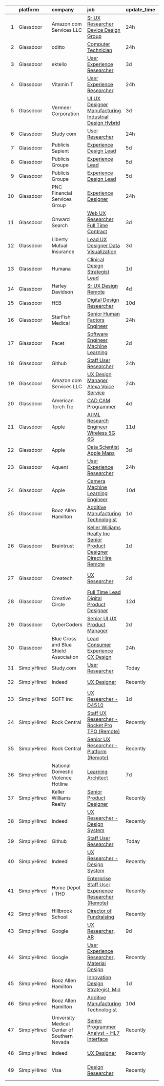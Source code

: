 

|    | platform    | company                                      | job                                                                                                                                                                                                                                                                                                                                                                                                                                                                                                                                                                                                                                                                                                                                                                                                                                                                                                                                                                                                                                                                                                                                                                                                                                                                                                                                                                                                                                                                                                                                                     | update_time   | location                  |
|---:|:------------|:---------------------------------------------|:--------------------------------------------------------------------------------------------------------------------------------------------------------------------------------------------------------------------------------------------------------------------------------------------------------------------------------------------------------------------------------------------------------------------------------------------------------------------------------------------------------------------------------------------------------------------------------------------------------------------------------------------------------------------------------------------------------------------------------------------------------------------------------------------------------------------------------------------------------------------------------------------------------------------------------------------------------------------------------------------------------------------------------------------------------------------------------------------------------------------------------------------------------------------------------------------------------------------------------------------------------------------------------------------------------------------------------------------------------------------------------------------------------------------------------------------------------------------------------------------------------------------------------------------------------|:--------------|:--------------------------|
|  1 | Glassdoor   | Amazon com Services LLC                      | [Sr  UX Researcher  Device Design Group](https://www.glassdoor.com/partner/jobListing.htm?pos=123&ao=1136043&s=58&guid=000001817598038a82d4a3329539a04d&src=GD_JOB_AD&t=SR&vt=w&cs=1_c68e0e1c&cb=1655535305988&jobListingId=1007946585297&jrtk=3-0-1g5qpg0u6pknb801-1g5qpg0upr1e7800-a0286e7c526fbc10-)                                                                                                                                                                                                                                                                                                                                                                                                                                                                                                                                                                                                                                                                                                                                                                                                                                                                                                                                                                                                                                                                                                                                                                                                                                                 | 24h           | San Francisco, CA         |
|  2 | Glassdoor   | oditto                                       | [Computer Technician](https://www.glassdoor.com/partner/jobListing.htm?pos=106&ao=1110586&s=58&guid=000001817598038a82d4a3329539a04d&src=GD_JOB_AD&t=SR&vt=w&ea=1&cs=1_9d0bf7ec&cb=1655535305985&jobListingId=1007947523770&cpc=6193B0C32834B022&jrtk=3-0-1g5qpg0u6pknb801-1g5qpg0upr1e7800-eea9e156cdcbcca5--6NYlbfkN0ATuzukLZvOA7Cxi5gGVTPK8s05ijijAIGQnHXs5Od0X1KBO5MWm9DwsonXxDxQKWAGFWQJKWQFqKBCC6v0_tirCsiPo0Mn9w_BYWSE7d-PAfzbRD2cH2TKRkRErYwBWtFttYAfiF-Xo8JVbU8loc82IOvPWRk5iaiWbpjqAVo8i7hxwB32VnyPzMOEc4ccjDoDhjnZiC7apvqxil-vB_A5leLnhXStZw9GoYzT4giTmosaazjEFPWgMDbXdJbveY3yviGRwxWlzbjBgLEqjejac3_5aJVAIPhf_IylbNjNMsOCuxmolPfqm3Gts3L-o2WB9sYQClQR51FN0YDG0NWsFl_nBANkqjKJ7B1mDW6XO7r3s1xmP5MiZXc7RBf3IQBW9XyfgVI42fVQ0Y0sUUsI3-Xn5MdmpCQKqgygIYpYvLzNy9Lq1qozoG7lv7bUv9pktrfCp4Cz73x8iO7wm7iI1LIpDXW_92MAKOnmLJAj9IHRRla67u_gsbAvSAiYexQ%3D)                                                                                                                                                                                                                                                                                                                                                                                                                                                                                                                                                                                                                                                                                            | 24h           | Palm Beach, FL            |
|  3 | Glassdoor   | ektello                                      | [User Experience Researcher](https://www.glassdoor.com/partner/jobListing.htm?pos=105&ao=1110586&s=58&guid=000001817598038a82d4a3329539a04d&src=GD_JOB_AD&t=SR&vt=w&ea=1&cs=1_0352c587&cb=1655535305985&jobListingId=1007939618815&cpc=FDA93C03AE7AED37&jrtk=3-0-1g5qpg0u6pknb801-1g5qpg0upr1e7800-915ffd92501460ca--6NYlbfkN0CLjQmfy67UqlWxJvyH5uxFrQGBFL1cdeZdgq-fUlKTljvii19VO40o9hODfeR06z4R3gKYeA12dSiTX4yFC_llT-SHO-vTVqwBvTr0TUeQ7sqQLmharss2OEzlzSIVsfsJmAiheDQVb3SGwk3mUzb-JDtsyTgnc840NTm9Xfdo-DwM4oPtxPVfXtd_PHWKQmfE9bGN6VlXwd2zT-7tCVbZY6cJfRsGU2xXamHsZUlP64V8dc-FnJh9lwPiRW48qthq5SFMoafvpnVFPhfSMbuTH0PiZFlYaUfseM_zVQcdSB2rUYzD7nuIT7aXKsl-VytQfZrKY1hx-gALMOqWbai9liLkA0uaFT9KQ2tT-iDfo9AHPIsasj3h3TISBWvVE0qoPkYzsbCnf4yfZcNRYB-99mduKWWd-vnYMDA7LpyeGve4hyGofA80dIGTn8p-YfUF8blxawuwXxfgezV0wANu0UM-1-a26qbpoIZqCRN9L6VJk84jLfbdfztUqBmhHYVbkynbPCMMYsaO9ezGGRAF)                                                                                                                                                                                                                                                                                                                                                                                                                                                                                                                                                                                                                                                                   | 3d            | Washington, DC            |
|  4 | Glassdoor   | Vitamin T                                    | [User Experience Researcher](https://www.glassdoor.com/partner/jobListing.htm?pos=115&ao=1110586&s=58&guid=000001817598038a82d4a3329539a04d&src=GD_JOB_AD&t=SR&vt=w&cs=1_a1e06ed3&cb=1655535305987&jobListingId=1007947510415&cpc=A65DF3A704A48F9B&jrtk=3-0-1g5qpg0u6pknb801-1g5qpg0upr1e7800-8ffb010d9d7ec4b0--6NYlbfkN0DMrcEu7yrtATojKJA7cEzGQ3FdRGWLh0CZQInL4ECGI6k5tN82kdM0OKoro5eXmjok1pY9WiCtPF0dukI9Fmem5Cq8y8v3Sld1jHAuQrnJsSg_8y4heX17j9R_wXSf16JunJqD7QV3ZczRzo7izK4pN-WqcA9hzaZ1XSgu-eucJtB4nont2a8TxAfaslA5xmuQ5L2yDdNEt0g2FHhLUK7WHL4cxAV5JrOIyXLV9R2fBQQBL50MIuUjSBUK5Tn_0XT-yj8bHWSIRuUMHYh7UwnR4FVMABzuAlSBmnYDIghG2knslg01fFANVBSPAaJTNBBb5kjtq90IiVhimaawss2AtG-tjYo5-NOnHT1X7_nGZPaM4hFq3yOA0gyNIau8Hf5zUnXIMrsm-RPJJbnjl6GWFPGycbGnHMOsVH47Ff2YxMcWis_TOXgTJ_N5gc4y2LCygODLpbfWXo-WW9IT6qBIDPF4KeetbfQ%3D)                                                                                                                                                                                                                                                                                                                                                                                                                                                                                                                                                                                                                                                                                                                          | 24h           | Remote                    |
|  5 | Glassdoor   | Vermeer Corporation                          | [UI UX Designer   Manufacturing   Industrial Design   Hybrid](https://www.glassdoor.com/partner/jobListing.htm?pos=102&ao=1110586&s=58&guid=000001817598038a82d4a3329539a04d&src=GD_JOB_AD&t=SR&vt=w&ea=1&cs=1_35f716e4&cb=1655535305985&jobListingId=1007939572469&cpc=26E5119B97C685F1&jrtk=3-0-1g5qpg0u6pknb801-1g5qpg0upr1e7800-5814b1387374f9ff--6NYlbfkN0AQhm7jCNPWkAtdbrHYinuEF-a0ad_XwdBYqI5V9T1t0eKmjEvq3vv5sOGzcJNLHLvIjBhYqmqlClFR6e98mvR4lkpUc3f2JXGugAMhnxLn-m9ANesKFbG4fAHzH33GX4vDGc_zmHO1yvG1hduN-bPLqT7qrNTUkiEl4C7Evff0_3N74_eX90ADEyK0E18Btu9bsrIACDOysTiVw_lUIY4fwyLes4mL3UTVZYI9RNCzjQsVtCvnamNzplhhZHfXCn3NQfw6Xqw_75chkroJ8_VQORTWXC3l5bAIvsIhz1WKrrZuvHH1WZZx3F7a06RQcbK_QWaG47kqB3BWcBC-KEKYJf9YxMaZIETo-cEoHFGekObQ-IkRWTPoUnmJ0rKAfdjazFdyY_vCnt78aEBxpX_0dgLF--4EEnyWuurvrUbb5NevfgZ97miftmq4eOz6f4wTI_q5fL9VbVYYQbsA3S7PwxUd3vb1lD9wYmcZIvdRyO2kX6jrOFROBfFQgb-brST6WjYvE15NobYOeHICRDOFOVOFVtna8C_beit5xDrIvlnK4B_3_I0U)                                                                                                                                                                                                                                                                                                                                                                                                                                                                                                                                                                                                  | 3d            | Pella, IA                 |
|  6 | Glassdoor   | Study com                                    | [User Researcher](https://www.glassdoor.com/partner/jobListing.htm?pos=127&ao=1136043&s=58&guid=000001817598038a82d4a3329539a04d&src=GD_JOB_AD&t=SR&vt=w&ea=1&cs=1_d226dc88&cb=1655535305989&jobListingId=1007948105624&jrtk=3-0-1g5qpg0u6pknb801-1g5qpg0upr1e7800-f1ed0be03fa6b50e-)                                                                                                                                                                                                                                                                                                                                                                                                                                                                                                                                                                                                                                                                                                                                                                                                                                                                                                                                                                                                                                                                                                                                                                                                                                                                   | 24h           | Mountain View, CA         |
|  7 | Glassdoor   | Publicis Sapient                             | [Experience Design Lead](https://www.glassdoor.com/partner/jobListing.htm?pos=122&ao=1136043&s=58&guid=000001817598038a82d4a3329539a04d&src=GD_JOB_AD&t=SR&vt=w&cs=1_5688e76b&cb=1655535305988&jobListingId=1007934931638&jrtk=3-0-1g5qpg0u6pknb801-1g5qpg0upr1e7800-77a468ae4d75ef22-)                                                                                                                                                                                                                                                                                                                                                                                                                                                                                                                                                                                                                                                                                                                                                                                                                                                                                                                                                                                                                                                                                                                                                                                                                                                                 | 5d            | Arlington, VA             |
|  8 | Glassdoor   | Publicis Groupe                              | [Experience Lead](https://www.glassdoor.com/partner/jobListing.htm?pos=109&ao=1110586&s=58&guid=000001817598038a82d4a3329539a04d&src=GD_JOB_AD&t=SR&vt=w&cs=1_cba6ff23&cb=1655535305986&jobListingId=1007934425692&cpc=BAEB662971763A76&jrtk=3-0-1g5qpg0u6pknb801-1g5qpg0upr1e7800-f5dc3bcded123848--6NYlbfkN0D_XFSRfOpY7hhzl86VUrgfgdzYRVdqdkK81Ka1OFk9uvbkATakQEdFwrYHTgh9OVwBtHYeST2bQFu0yQT2U8RGBy76RmMUcIQQHmU8Hrvcs_dGIYJuhlYb0rSkXmR0qVs21wgdBwTkQlUFD9lKJFQKhrRlxF-6_xQnPANRoc4fcAu1KV9YoD-B9gJyOxg82bQ0iSfPeT46eykh9zfLEDLk0PYf62tn7JEYMYYUipy34TfABaOFHW9Oa7Tc81gEFgRD3Af17lyMqoF47LzWSZvaiweNS1QjQsLOZ19FYyuYNP4vjlfqtVKOXJo-oT7u2oyo5PXPHEQTKidWCmJ1sjpkdD1BesaacU8GUOIYbYjwIfpadKiJllkvJlakjC4qajidvfS9dyL45cEamV1tPrDyLL2F-_zErrT-oQreGd6tMzxaKGA1mHg9kISI6oc73f_IijVyUTYut7TM_Z_6g0wINnepYOEYs7OoSWoNcMys-AL9WpVAJlyiycFF6XC1noSwxwIEV123apQ-3XfkMssaY-sJpOESq6Cxo0x0UmxafRxFwuDvKr2Y52rXOYylNN7F__y1RUrYZQ%3D%3D)                                                                                                                                                                                                                                                                                                                                                                                                                                                                                                                                                                                                                       | 5d            | Chicago, IL               |
|  9 | Glassdoor   | Publicis Groupe                              | [Experience Design Lead](https://www.glassdoor.com/partner/jobListing.htm?pos=104&ao=1110586&s=58&guid=000001817598038a82d4a3329539a04d&src=GD_JOB_AD&t=SR&vt=w&cs=1_4495d757&cb=1655535305984&jobListingId=1007934425691&cpc=26740BCDE5E48596&jrtk=3-0-1g5qpg0u6pknb801-1g5qpg0upr1e7800-382615c1289c0ca0--6NYlbfkN0D_XFSRfOpY7hhzl86VUrgfgdzYRVdqdkK81Ka1OFk9uvbkATakQEdFwrYHTgh9OVwBtHYeST2bQAkasn9xaf1w8KSFezw_4TerrmgxmnbLkkAax3jNFfEFppmRysJvJ9SdePXjCVycuVDBhETutpIXJK0z_W9iPAjAO1yxB_TIOxaaJF9styGib-OjSO4dwP2M_m6nWIw6Tq32WCn6aCQmT1gKh59DZr3HO8ogwLzg4I4JFdXRPCANda4ePjqYL70H-qOBX8exxqQgpW4cjNe1OfKKQNibMjRJRJl-EOBZn5kkhtF_FmfV6jgATT_zgfaBb0J9pb02IJsJpgdZbBLo3mLD_zcfiBNsLOXRMckNpxZlMlnnydk7x18bbJ-rWPQ1uz_JtKjNJpP8ud8-X6icTzmknb2a7i1POYPxL3UGDe4kebtCl-wVK0mxGZHcG8JGfnNgizRH3OUfL5CQsewImO5kXCn-pRpTQZ0HtTazsMMHgzfgqW04Hqzkh5h7Brp09-9thJ1F-Oz7LwmP3yUMq1DIT6I78ebothcobVe-_C-jnzo-iki71sjxprNw3ekRrxluFBdCrw%3D%3D)                                                                                                                                                                                                                                                                                                                                                                                                                                                                                                                                                                                                                | 5d            | Arlington, VA             |
| 10 | Glassdoor   | PNC Financial Services Group                 | [Experience Designer](https://www.glassdoor.com/partner/jobListing.htm?pos=110&ao=1110586&s=58&guid=000001817598038a82d4a3329539a04d&src=GD_JOB_AD&t=SR&vt=w&cs=1_44ed3385&cb=1655535305987&jobListingId=1007947110095&cpc=9DC6E4D8324653EE&jrtk=3-0-1g5qpg0u6pknb801-1g5qpg0upr1e7800-ec193e0784c58fa5--6NYlbfkN0AMofH_6zXbiqn6xehDj89HQNfpf30LHk40Y3Yl5cZTpm-EXukPQNetNbgZyPcaSjneih3SmqObhC5ZgWGnC6DWk-K69YCffRJ95B5GMu7JHOyXu_ZiV1dHgxMFgpCRv90kDq8mGjk0VkcrJRpgmaOFK3pfiZYAzYRkc6PwNwNpJJ0j3Alnj8pI78Y_MCwJ1AL8ZYbRCHSK2HLwll7zcwqqxrfsm6FIYkX5btTmI60IEEoBOoETvGSa7Q_VjMdFvfGvGc64yJEIqBfRAMqZNObpxPCKyny6EWCg7tUwVGDlCO_KjaBx11HvBx5X6oV9HCevxMehl9qy4ErcCAzZE9JiV3NVfK1IJISGUaw7V7-WZ_XBg4bC2rlhBb5oiSwit6m8Bp3sdcGQRnIntwvLIY_jNIgbbYGGalcKo3_UaxUhFQ6nvgM1NzVGVvl-zsBNDJtNXVa6yk8oYLwKMqYLvBAmOyVOvMFAP6QBveBK3v3JeTDnzl1bq88gEnLwl24_9JMtcHuGU4n4opmyWreK0Hqz84nnFmMEFBfNku5jkOFjXUNGcOBNQKuX69C4kloeU-yySmrS_Hcb-jKYSM1dQnSR07qVlGa0pq2OHolZF-lI--vaDWkAYGWc_vU6nsK8zLQ7LYV1Jg0w46EFWaHu8I7sBfyk10XnH3ATK0TN_rt3vI0gybEeC25QCiIE1VV_EqKlJNpW3fjP-syqd2sXrO_k8Fx6mybD0kLpheYBt4rUbShXs2Z6aMV6HoJgFoNQdJJffuN6afrqQeF1g9OOnNW9XXREAdtFAUivXVaTxfTvmN6ZkhXRkdIc4uD0SE5Rki7WKEPewG0MD5E5_00vlFK9qq1vVSKhYoow8ROdqj8lXbvAYJJJqw2XSyfVwaFweq5lmaBZ30gfaarlxPn5hdsqY55mfEbw78u1bYyRGaGAwBKowEbmQgsDiDM-3_o4YlvDpMp0Hxd_ZBaQYa4d0m2pGbFpobzCDjmFLF2r-7D4qCljISTjZVPLd38JFrPBo13SVzJbjI4OAzAioBqiIy_zA97jF9fZt8KKUw-AGP6SfiItRSh0SRn98Mt4N-P4JBpRPgA-xaRcLlpR3D_sNUWmAvZSBKR8jwlBCRRL-3Uk5CWh8owdBk78HxqLPA7OSoP_52oDXiyZs3x50Mq_fT0gSO6_ZpgBPv4%3D) | 24h           | Pittsburgh, PA            |
| 11 | Glassdoor   | Onward Search                                | [Web UX Researcher  Full Time  Contract ](https://www.glassdoor.com/partner/jobListing.htm?pos=108&ao=1110586&s=58&guid=000001817598038a82d4a3329539a04d&src=GD_JOB_AD&t=SR&vt=w&ea=1&cs=1_b1fbca01&cb=1655535305986&jobListingId=1007940042341&cpc=E1C07D31E98CBB16&jrtk=3-0-1g5qpg0u6pknb801-1g5qpg0upr1e7800-46016db12243d46a--6NYlbfkN0B7YoEZZ2QAGDyEGGmBPAUWSHc1Mt3sMCn9FehKcWA3w5p4dGJxWifpoAJCu3xk6ZgFcu1Y78FIqaHRt7FDVxH3WFkTkNU2CHTbEJVvKkUjdH_POdGqZPfd7kmiIA19hWFAaDwGrftpgjsko9N2c80-xeeLIuXlN7Qu0eUq9uvVxIaFFl7P2-bVYKKVt063wmMNze2fH-oF80nfjAjWYiqTXWV1ts50qMDW4Em8YIXC_ux69InCeJu4P1hZrQ55I4WVdguzPBsw2qAzchFIbBjUvcb3IFUgpC7NKlfppbQoJa_8mDz72e0hK3BnFg4bzlVkTxt5pRXcgUSuIqnYNpL8RwG49jPqMRPXIMWHw7FJISNNuBsUiq-7tKmju2dXoBFn-SIXWvEH3kNU_S5eJnCFy1cNJ-pf35woqdn_MnNqrXk7GkM61J6RyBGdXixV8jFhT8CcfgAqQzOO5Jh-_u7Lszjjz5ZQjLND9rKtI2s4KzY-vh0oVt-22VnrqSc5L2zxt9ipdjzzKYMQ2ym4UzBxUqi0o2m2a7TvwQGLS1T2briuJQOq4epgLde5NPz-JNG8Qxfd5VsV5keP_tsa_e0fzG-xSWHkbHa63w6MfoWeWitPqXAU7PgLvxDIluntjlbVambWthKB7JSCYGzoVNXREHr16xo-E6UyBCYVdUBHbConT060bUQCnB87x3iS99p-FEqFYAxbMkTmPiPbUulhsDsqEQxjRSTuSukpdCKMKOWPxICuyT3X4NBg4ieyHHd4IyGkvnNL7PbtnVqrg6V7UwNOgnHhkhYbj4s9YVd9UhnMl9Q6YuLxYVu-hh9gaxDnAv_5a-ZqQ34o4FxJ7GbABMTkO1BfVX2Yqrx_iVCbfdyUxd2jlGKa2JMN9jar5yA_p1EPpCioWj_tsFmS2GnC18460lbqnunztAuA4J8bhonsKwufI9FP2VY2_nVyWz5GvELRGrM8To9RS3bAJmrVYouqEaIoIKqKwQsm1DJVYQ5xJLoONL-9wcSU9hScwQZo3Hmk4GzKS_DAfqenSGt9)                                                                                                                      | 3d            | Newark, CA                |
| 12 | Glassdoor   | Liberty Mutual Insurance                     | [Lead UX Designer   Data Visualization](https://www.glassdoor.com/partner/jobListing.htm?pos=111&ao=1110586&s=58&guid=000001817598038a82d4a3329539a04d&src=GD_JOB_AD&t=SR&vt=w&cs=1_e3eaebae&cb=1655535305987&jobListingId=1007940071636&cpc=ACAF1607C5C1E404&jrtk=3-0-1g5qpg0u6pknb801-1g5qpg0upr1e7800-23c8841b6c21757c--6NYlbfkN0D19kSVUiNzG2UWy1lRGehFMusHrHGUl8ru40ax50wmt-THYVDVXiQ1RxehNPznEJE1U7VDE0f2KIsFInOFhur_BYiO6_npZ3qtwMUX1c-HLGgfGN79yWfITd6vLFPpn0JsUPpP4kjWKD_NlSFGJfZJuLLIw_jLgqt9CjkkYS7CbHOY2WS36_C1urW3TI2LTAjICuqqTAQusufeAYvnom3KfzqEaEq6Wj4U3_1hYH3Dt756hRYbSNdE_2Oc7Ty_BjXwsP_3-hmel7rbGkTGsXNcTF96FoE_G4r4jxgAyH0k7vOxe05ld30cw9VPnPjatCcni2B4Xl3eOri1qIydNEGLwGrWi39XwLconV5ct89uV6J5lqY7pVzZgzsaNtgilG4tNVYSUBF3rC_5VIo9GOJ9IgriKBOAbtLmUFVlt03sACE9b8Fx4wzD9v3roXxEATTbwmebsvagnn2ShwBV0XBZSK09S7xVGH2SqfwVNE3CwkHUzEoNsm43Vn8AnoFmTT5gYOoo5lTkJLBO-yAvVXVNN2ohScvNOu8w0j9FnlTRxT99dVe0ZPF0EBWDpHuEmuNy9ZKRmx6KgXNT44Hy3sN5NWrIsnzyzp67QIHp5G2kv0lj7dlIdPUboxsQyHqwL7s3N50p0KRY1Q%3D%3D)                                                                                                                                                                                                                                                                                                                                                                                                                                                                                                                                 | 3d            | Remote                    |
| 13 | Glassdoor   | Humana                                       | [Clinical Design Strategist Lead](https://www.glassdoor.com/partner/jobListing.htm?pos=113&ao=1110586&s=58&guid=000001817598038a82d4a3329539a04d&src=GD_JOB_AD&t=SR&vt=w&ea=1&cs=1_4a94d24b&cb=1655535305987&jobListingId=1007944665063&cpc=654405A9B1E0A9F5&jrtk=3-0-1g5qpg0u6pknb801-1g5qpg0upr1e7800-9c0433a822cb8966--6NYlbfkN0DTpne61UmFZM4rphN6Z_dPa1xbTMy_srCLEByaiB2DVbhP1pG3_chz0IlmsiH9LQ3om6dOmoumnQnm5oqBA3fycq2qqIUme-6LtcjdAlTelJXUpwiZNOu9egc221wxrJg-Aq0ECa1_Hw90CE0f_8V-IdvciLscsNeq47dhYAKi8vlu1ewRzcHcp2-SLpWRsnkzQnbKtDJFgyjaq0arynHXVPNkUyiQj-DeydYLO6GpULt4vjlS_bra0MvnmbqW59nri1qxDu6fQfBKmlTnLbobaW7fnQHRnz5ynh0ie9esT6PtCx4yA0-3rMS43Fir8l9TFt53HSf91QTGJlCIcbGh42JRiAFaVMo4NQhq1T2IxV3vUMLM0G7reEG4odwDu7oJuILu0rzUvd_H2xjynJ5DYohF-x05ztNbqkvCMGD8dtd7JDE1xyxZ8X_MfYAndpWn6NfIW_tKX-jb9zqvpQSP75gHQT6VbG3kwHZlkWIN3ttMQoQPu8FD440_Dy2URJSKi4YWIPvIKw%3D%3D)                                                                                                                                                                                                                                                                                                                                                                                                                                                                                                                                                                                                                                                                  | 1d            | Remote                    |
| 14 | Glassdoor   | Harley Davidson                              | [Sr UX Design   Remote](https://www.glassdoor.com/partner/jobListing.htm?pos=125&ao=1136043&s=58&guid=000001817598038a82d4a3329539a04d&src=GD_JOB_AD&t=SR&vt=w&cs=1_dadaeb35&cb=1655535305988&jobListingId=1007937092222&jrtk=3-0-1g5qpg0u6pknb801-1g5qpg0upr1e7800-92c0c44564959acc-)                                                                                                                                                                                                                                                                                                                                                                                                                                                                                                                                                                                                                                                                                                                                                                                                                                                                                                                                                                                                                                                                                                                                                                                                                                                                  | 4d            | Milwaukee, WI             |
| 15 | Glassdoor   | HEB                                          | [Digital Design Researcher](https://www.glassdoor.com/partner/jobListing.htm?pos=124&ao=1136043&s=58&guid=000001817598038a82d4a3329539a04d&src=GD_JOB_AD&t=SR&vt=w&cs=1_1a3eef65&cb=1655535305988&jobListingId=1007924600763&jrtk=3-0-1g5qpg0u6pknb801-1g5qpg0upr1e7800-750a790b27e1ecce-)                                                                                                                                                                                                                                                                                                                                                                                                                                                                                                                                                                                                                                                                                                                                                                                                                                                                                                                                                                                                                                                                                                                                                                                                                                                              | 10d           | Austin, TX                |
| 16 | Glassdoor   | StarFish Medical                             | [Senior Human Factors Engineer](https://www.glassdoor.com/partner/jobListing.htm?pos=107&ao=1110586&s=58&guid=000001817598038a82d4a3329539a04d&src=GD_JOB_AD&t=SR&vt=w&ea=1&cs=1_dd3a6661&cb=1655535305986&jobListingId=1007947593549&cpc=8D52E76475A7E842&jrtk=3-0-1g5qpg0u6pknb801-1g5qpg0upr1e7800-b51ebb877d4beb5e--6NYlbfkN0CAdXnJhLRgWBsuExhIYXQMhJfl_VVtkw5o-koTEp4Qll_CnSIqCnme2axbprBxIg-aSaui7fGQc4W0erZsV2NKxLhFrjqaEmK6-352Q-geAbq6jJsOMLAdRw4dIus_VpI1FumPt-v2tKCbuSx4kyjh2fLhoi0C7RlQgyDfGXR9EZrZtggeJmVcIidW5b98kjUHv_RWVual858uvR1ZqG0Abk8nVbrv1Ts0A7d6ysdwKa4OhCQUYZsVOHmeE2oxfxQ9oJc7XfLB2A0WrAtikP6HcpOeERXaS7n4SxTmKCm_vd0TO2VZHQd7AQmAIPLD1dtxIu7HdXhVu28A4qhQxC-8W6m3aexWXaZXJsL3tSeTv2bvV03B-_SHZkzQxyrSH0HxVONhbP7lmS6JXugwxRgatcKh9oJ6cmncUqDVFo4bYA2DQ28hLxU94KJIXgEIoHRvkHxNjic9_TXuyibue6sqvxx1ghKv-TLg7I-xMJQQjgm2HVV5WRzIxdRHLQNyjCE%3D)                                                                                                                                                                                                                                                                                                                                                                                                                                                                                                                                                                                                                                                                                  | 24h           | California                |
| 17 | Glassdoor   | Facet                                        | [Software Engineer   Machine Learning](https://www.glassdoor.com/partner/jobListing.htm?pos=126&ao=1136043&s=58&guid=000001817598038a82d4a3329539a04d&src=GD_JOB_AD&t=SR&vt=w&ea=1&cs=1_79b31cc7&cb=1655535305988&jobListingId=1007942852875&jrtk=3-0-1g5qpg0u6pknb801-1g5qpg0upr1e7800-d72e5880989bd4aa-)                                                                                                                                                                                                                                                                                                                                                                                                                                                                                                                                                                                                                                                                                                                                                                                                                                                                                                                                                                                                                                                                                                                                                                                                                                              | 2d            | San Francisco, CA         |
| 18 | Glassdoor   | Github                                       | [Staff User Researcher](https://www.glassdoor.com/partner/jobListing.htm?pos=121&ao=1136043&s=58&guid=000001817598038a82d4a3329539a04d&src=GD_JOB_AD&t=SR&vt=w&cs=1_2fc7db40&cb=1655535305988&jobListingId=1007946628831&jrtk=3-0-1g5qpg0u6pknb801-1g5qpg0upr1e7800-24dffac83cec1c6b-)                                                                                                                                                                                                                                                                                                                                                                                                                                                                                                                                                                                                                                                                                                                                                                                                                                                                                                                                                                                                                                                                                                                                                                                                                                                                  | 24h           | Remote                    |
| 19 | Glassdoor   | Amazon com Services LLC                      | [UX Design Manager  Alexa Voice Service](https://www.glassdoor.com/partner/jobListing.htm?pos=129&ao=1136043&s=58&guid=000001817598038a82d4a3329539a04d&src=GD_JOB_AD&t=SR&vt=w&cs=1_e34152c3&cb=1655535305989&jobListingId=1007946578399&jrtk=3-0-1g5qpg0u6pknb801-1g5qpg0upr1e7800-56624207547786c4-)                                                                                                                                                                                                                                                                                                                                                                                                                                                                                                                                                                                                                                                                                                                                                                                                                                                                                                                                                                                                                                                                                                                                                                                                                                                 | 24h           | Remote                    |
| 20 | Glassdoor   | American Torch Tip                           | [CAD CAM Programmer](https://www.glassdoor.com/partner/jobListing.htm?pos=103&ao=1110586&s=58&guid=000001817598038a82d4a3329539a04d&src=GD_JOB_AD&t=SR&vt=w&ea=1&cs=1_fb5a6eae&cb=1655535305985&jobListingId=1007935742295&cpc=B6F995695EC48C8A&jrtk=3-0-1g5qpg0u6pknb801-1g5qpg0upr1e7800-6478f41ebc24d5b8--6NYlbfkN0BnsvztuEavkVQDPHE5N0fDqhPJFv-LlFbJcq3wHKaJtdKFjSQnzkBt70lkBthZADUoGEySLiY6jpWSHeE7wHqmP4fyPy5yQKkVXaeNIxgU0ucOo1kq-flm3zXNh8UZCQmr3MK6wBkFSVQ9-HatSuLt_1RggHpopC0LJHUrAjYGdLBbmjsHx02TpHIC93jm_i0WFxZf_a5_2OWjE3s9lyPUXF3VZh_T4CLvc5l1BIkDf3YrNebO25grV7LZ-Z8-JlG1IBIertkhPRphThWWi9IfoSnaoXhxRuvM8qEgm1KYJPS_Enehawu1CUuuwP1h01P6W03WxOeeGOh04fZGJa6QPTPluqHJ9_j5tdPcH8HBOZJk2AoUHXsNUqfcXd9sq-vyC1UcLQL1Zx0vgVqdIlShYfqW6lfeDb3aYBaS-NxS445u213tHf1SOQUz1WgWzdsRFG3T9yhYpPDFh7ef8RDUhDS_uI1aK6eWPsk3jRkzaPRJtIuH6lj2NLy0PRef2m0w2cT02C0LAw%3D%3D)                                                                                                                                                                                                                                                                                                                                                                                                                                                                                                                                                                                                                                                                               | 4d            | Bradenton, FL             |
| 21 | Glassdoor   | Apple                                        | [AI ML Research Engineer   Wireless 5G 6G](https://www.glassdoor.com/partner/jobListing.htm?pos=119&ao=1110586&s=58&guid=000001817598038a82d4a3329539a04d&src=GD_JOB_AD&t=SR&vt=w&cs=1_194a3876&cb=1655535305988&jobListingId=1007920183809&cpc=FB7E4A1762AE5BEC&jrtk=3-0-1g5qpg0u6pknb801-1g5qpg0upr1e7800-07c0c54445876a59--6NYlbfkN0BvKrLyj5gPmtZO9T8euul8TCxuuKNOtzRJOomxnwSEodTz2Bc-sPZl8WPllYOnI2g6TSRZbu1cxvvDgvRWU5lzV_qmr6rN0tZkhbTBmvMelqqThyWTZXQyZoZCa41w9WFWhDlV_hErimiX0fyll1NxyI1Db_ysz1Qymy0r8vBiYWke756e0-5jhL7onT547_Nk84ry90CUP2UgGPIVMipqeLgScrd9bzuNaE8wupIf5QIAgTRQh9ginDsvns2rFc53rC4BWl8qVmdqRdCS3E6Wck2S_LrvX4tybKgHrZ8k41tA5JPIDRLmFfive8JZ5DYuopLpwXljbfg4AUU8L1rhPqJkRXfE9WnlyLvA5-LqyWR-18EWivyXerOoKtAQ9aLaAxWic1jXcwYaEkV_1BzsNSKR6E6D77EZFWtfBjayiK-MTLDNh_wDH3V3ME47WbtaJTFebwAsawyV-LD26JSxHjd-x-d4bPRsJztBZfi8rRnWLpaz13MV4Rjl2ceu09rYM7kmG39ivlMLlBvUcPNbbQXY2GUVbs9MbH37O0SoV9Hg2Z_izIkVzTdFUJoiK6KDkA12nBJc6cnTgScB899fyE0XCv0h4PSsgDIeWtShouEQjd1wUv_6UcJLtu9zZCp7Q3LO3uP26MQ31CtILOMJ88WuwsyCGPPN5oiAp8TLRnEw0gY0sBKvM6rvup-LTczCce-OHWqPTFs1iKTEGnDw-vbKI0_CP9MGy37nMCAKLPmfHyT6SP6a7-LBE3DO4vqs11J4vx0M0w89kV-SxWZw5NkLAqreMYZpUpxMpya3fESFcoS9vjpeesqIdt2wAMd0ATZHpL7XCGaOgnDFgrkEVOl8kgKfc0Z2XZh7jdT_7F0sDAHjdgDvY4DfKpgmkS5VRWKy3-GbJgrOCwpnYaofCeBms-L0wmElfavj-ck-OY3_xzu_kBYHPOmSM3g31G87ouN5vKDoxNb2VcTZHYRpPXLnEHsix8o%3D)                                                                                                                                                                            | 11d           | San Diego, CA             |
| 22 | Glassdoor   | Apple                                        | [Data Scientist   Apple Maps](https://www.glassdoor.com/partner/jobListing.htm?pos=114&ao=1110586&s=58&guid=000001817598038a82d4a3329539a04d&src=GD_JOB_AD&t=SR&vt=w&cs=1_fd11c8e0&cb=1655535305987&jobListingId=1007940998229&cpc=FB7E4A1762AE5BEC&jrtk=3-0-1g5qpg0u6pknb801-1g5qpg0upr1e7800-881a0796395f1554--6NYlbfkN0BvKrLyj5gPmtZO9T8euul8TCxuuKNOtzRJOomxnwSEodTz2Bc-sPZl1dBMH13w-jOMlau9UMwgLK0J_b8B0XCCbubck88O_agyUrjlSznsId-luSbCh4XkKcP1C6o7s6EjxV9xt75Gszj96XFt_mCvAOHGgoxTDMUWHQ4NXFFExrl3ChN4vu0Z1u8fXi-y5hqwsbztTGkowX2f4K9-oC0WjMnLdGMUG5mzntGAZSgupEuoghzFkjPk9uYpeqE7qYQ_GHFPhTsBwueEQkdSoTVMOyaiG1lVL2sAaNnpS6JlgC3ISL634h4ZjllJzMlW8ZnNwUUL7GDZ5HbP9V1E7O1dNh7DsqzDGWv71cZfnmD6cvcqzQmnToO3IuWE8_sf9pQvWfeCY8q3-d8iGECZ0yhONnDu31QK0DYDpRJL8Twf4um6KuSemWawkvh0D49gbo7v25oCKxyBP2CK1ljmbBLHCdYoNbBR9Dn0cxBfHa4c9ttLGawZdAqw_r89txFET8-eb2RP48QtH3ot_-kNTyYA_RkDFgm3zNv6YbdcKf3tdYdxQPdjpgy5Zx1rxFBIOdKFeVl802ZEhPwluVQ_4YOD1woRUdtXOrEQK3tn4u8RAGHRZYTkQo2_iCfIuMOM1VA3iTM0KcTeX1ukwi96D9I8gngyw4UT7uTiRFY8axJNZwc7rMqPgmJ0VEady2BoWuPF4SqFqKTi6mHlxHbqz03J_sJ4N9qsDfbO9yeGp6PComyXLoYPbqwFGSVCPd9QNeLb-HUNJ6_5g_TECG8-QRtxMriJ5hEcTG7H5DnT-2ztGGAqTMq058nnWF-Q1Cd2XGMODDIcSBYneN9d-Zu8r98GnhlN1S2OenqDCg0IY3_AWutqFs3Lv4ePZjIBTPmtBRoWj-xHCBGll4TtJdLHw1IO8VblFSDay11t--Zll5d5u2OvHv-04klcEves9-WSVFDL-aPS6KN81zzOLUGRHeYt)                                                                                                                                                                                                       | 3d            | Seattle, WA               |
| 23 | Glassdoor   | Aquent                                       | [User Experience Researcher](https://www.glassdoor.com/partner/jobListing.htm?pos=112&ao=1110586&s=58&guid=000001817598038a82d4a3329539a04d&src=GD_JOB_AD&t=SR&vt=w&cs=1_63c6d5d7&cb=1655535305987&jobListingId=1007947575845&cpc=FAE5E775D180B2FB&jrtk=3-0-1g5qpg0u6pknb801-1g5qpg0upr1e7800-8398e86d62796fed--6NYlbfkN0DMrcEu7yrtATojKJA7cEzGQ3FdRGWLh0CZQInL4ECGI9gD0Wolx9R2EDT7B77c2cTfSS0sKx0sPrTiiXrRC4mCy6wvlcZIyaaPwzM8wGJyx9NQOU_eJTkritVdPf6wW3MPn0Q3jkpTzsfWDBEmPQAWOMx6fG0EbOPYZVXRuDgN8smsFdDzVkn169pop77FpQg6r8JDRkHb9yLkGPrj114wH8Tmz9BxKzyx5SddT8otFk2T8LhExovkL4PVwk0lVr7P938LS_mLkGbkLUQbi-eYL1gYqsaroFk8d2EpkJW2WVks5GbmMHMXYiwOieSvV7S-bKFaf8f403eacEZD0ctlE1CcBGwpthiarndfT-uEJDKFcQml_Ta17yTjeRZeEaVdtFdm3zXVrxkOzHG1DHbGK-PBz7CW987Y2EEFkf7Puu0fFCW7rRWBwh4FKLPWe8FHj4qewvdKDjAjn96HeD5f)                                                                                                                                                                                                                                                                                                                                                                                                                                                                                                                                                                                                                                                                                                                                        | 24h           | Remote                    |
| 24 | Glassdoor   | Apple                                        | [Camera Machine Learning Engineer](https://www.glassdoor.com/partner/jobListing.htm?pos=116&ao=1110586&s=58&guid=000001817598038a82d4a3329539a04d&src=GD_JOB_AD&t=SR&vt=w&cs=1_a6e11281&cb=1655535305987&jobListingId=1007922712152&cpc=3DB599BF2F4828F0&jrtk=3-0-1g5qpg0u6pknb801-1g5qpg0upr1e7800-52558ef9fd9a27d9--6NYlbfkN0BvKrLyj5gPmtZO9T8euul8TCxuuKNOtzRJOomxnwSEodTz2Bc-sPZl8WPllYOnI2gRPgU1TYhQxalTes3pQEmUB48w2b4FRUmTaaee4LYve7biEu7g32yQINpT8XYhsvE5HS2n9FPp4Sf4-ZTW4TPXxw9rRC3fra7OVfM8gwxfu6z9pIXbPo_TUKDSdItyx-5lPvTUC7ZVzZbsSEMm6c0X1MTEz0rpp-U_zZCE9Q2o6QyTXE6lQEnhh6WgDZjFGFXHnX_JaEh7y_xQg1oGlP4AuratKmU_K2GU5deqVuw2NT_Wr0IMWFrXgbC1e_3X1X876CNHOYRv4wW7R1nuizHdl2GOQIUVJK2uCWTxTFqx54doGZlFQu-uq33Np20tnMFeXxcqoC6-zQko8y_RP-nN6UwMFyAlZk3igynMsJboDK9AulSB5BkuD8C7emqhAZPx-tGJeVi6xec4T7MpsQB-kblgi8fnBrXi8DVnxZpDsdiiZoamowLsT_DC1hMdPUchmDSoG27RtM3tpu_ZLcjmn-9Q-oU-O_ur5GICukqn1ik4YDUGtxQ-ivMrlnC8o-sILTaHgAjBnIyGbMMk2BxW0GqXsb-3g36TtEQ3g_KF1KBaRpxlaXDfpC9K8eMUxgrTQ3v8OXQvAM0gg2NJdeVP0AHdkE4AVqdOI1aXPVIMUhZikdZ59dchJIjBmwLX7uChO_y2W5peBJF8aG0frIkX3LtjhVZOS7CeEOsf2uXg8fsVqO3v23wKiIM8c5Cc_3B5trYSGQb6cAvAI3n-er_ggV7TXfKIYwjcwifWGP9GpbQ-9YzBhRZv2O6Iob61CoXf2Xn9B2C2tnkjUHa-gBdYDWjTDaOerDxE9GO4WV2gTj21fbTX9neuWz3mrrl4Z9Fg8pWC4MNzUqu-33c4ZrCTRYEb_SHes1phhrGiSaciISp1_yrupsuctSZFOh3lpmQ29bsFlznwshz6tf7X2Nw4bfVTHQ3Upzw%3D)                                                                                                                                                                                    | 10d           | San Diego, CA             |
| 25 | Glassdoor   | Booz Allen Hamilton                          | [Additive Manufacturing Technologist](https://www.glassdoor.com/partner/jobListing.htm?pos=101&ao=1110586&s=58&guid=000001817598038a82d4a3329539a04d&src=GD_JOB_AD&t=SR&vt=w&cs=1_2ebea50c&cb=1655535305984&jobListingId=1007945244311&cpc=50CB34463567876F&jrtk=3-0-1g5qpg0u6pknb801-1g5qpg0upr1e7800-448df93566dec847--6NYlbfkN0CaLaeO0W0aSDE10oNno4SsRl14ssiVXEJb5QYZji-zahvEu0xfL2FTqFd3xJ5yEYyWP-fCJ3vQOabt-ahE-T_2dCkvylvYbTSbdfAcE6eD7sNGYuYwocznbQDUPu77atmBeZrPMQoIt_IUVP6M3fWPj48J9BGhAQhfXok7nXUvXX1WcnCt_0Cq6xOPdSztcPatJRXS4Ir2qmig_afoGgOGDA8S8rWn7rXlLKXmMLHz0OQbqnnPsp2OYdomzVr5ahoRxwvAwvZbEWnoQmdEoSfHd-ot3kO11LqZbWJ2Vk2RBgqXrI4yDenrtuphN3jF-eonGB3fwMI4yFxHWLz_G1WO78NWb66nEh_sv1e8b60axblRx0UZUN5PRDQvLIteY-H3IaxXs9gSKuYLtpbpePF46Z8CdRaVFVzGg9K4GN7mMXJltUXcCHPN0AeR09tPdpNDnmjliF6XJ1Jd5IZS63HJoNKDN5SAa2ocJoRf2z_T4BLMUylfvIqTyap3SFhWXAcdZu6niTyMaVSPpBgsEWMMlODGLknpHqOUgIUPwtaWPV0Fn7zFdnmAdm5nLOXWYGM%3D)                                                                                                                                                                                                                                                                                                                                                                                                                                                                                                                                                                                                                 | 1d            | Warren, MI                |
| 26 | Glassdoor   | Braintrust                                   | [Keller Williams Realty  Inc    Senior Product Designer   Direct Hire  Remote ](https://www.glassdoor.com/partner/jobListing.htm?pos=118&ao=1110586&s=58&guid=000001817598038a82d4a3329539a04d&src=GD_JOB_AD&t=SR&vt=w&ea=1&cs=1_e236ae0c&cb=1655535305988&jobListingId=1007945515466&cpc=AC285F3A3ECA6BB0&jrtk=3-0-1g5qpg0u6pknb801-1g5qpg0upr1e7800-f811b1365b71d003--6NYlbfkN0AL3dVr72y2kzw2kaN2Ho5i09lACUMjYeOySpm2U6Kfan0Q5GkZVGCHxlsApy2F536Mh4fFwB8KlYeKx9q-iVgg6LOnq8ad5Et0NWQslvTouRXkuls7NzAoajAYhn1PrQ1U-84DzewOx_Qjj8tLWMyjwOeRw1WYT3boym4NiaCz-VsbGZycBEgq7RGglE-xu2b7XxftAnOejb5Vy5UxSCA9GOoLN5QOInrGSkVvBp2-ltbgQB4F_aPyRdLZ2JiRHQQ-zI6OAP9apNhrxDvHVkkvTS9SwHXfn7fG8etPnyfsXlAbNn0lxIhhLdO80SSBmT2s-O_BYvLBbFz34cf5Km-ObaUE1Fx7TeQB6zdvTlUDCLMAczD8L0aRFLHsuf_7ny__EeuZ3SxJLni7JBEWsmTNFXoa2TNIfGsZqPG96ejN0iNQScP7vH5nEnsr2_ac1TFZghQI9a0D4AMF-Wc6ISs012XIYgjsDcP6E26kqmfx9rt_0uCzRjM7oOx-3BzSHCBhQC1CzKzxDf4OwrmFZwycXIqhcrIyMQue9ou9bp6OH1GAtjIfi8o6OI9XULGBy-GQ8KfTw1JEEzkggMKhL0c3vHcwIWn2-FhSxFOdTOL9HrMuqJkPZSwMU0SSHAFs6joFb_cINHGWQknl5LNdJpbIkevccN9qpHL9l7xvkdM1Pq_XIuA1HO2rj5y2GT2MUwQa9coSrwrnOXNsN8KjnSzKCeXJMM_uJ3FlZTbXGMukxbOOshW4__95sa6OXnSn_-4wNy8o_wJNSJBHGPKPDzW7)                                                                                                                                                                                                                                                                                                                                                | 1d            | San Francisco, CA         |
| 27 | Glassdoor   | Createch                                     | [UX Researcher](https://www.glassdoor.com/partner/jobListing.htm?pos=130&ao=1136043&s=58&guid=000001817598038a82d4a3329539a04d&src=GD_JOB_AD&t=SR&vt=w&ea=1&cs=1_7e9a7fd2&cb=1655535305989&jobListingId=1007942486177&jrtk=3-0-1g5qpg0u6pknb801-1g5qpg0upr1e7800-f2ce10c15be7bc6a-)                                                                                                                                                                                                                                                                                                                                                                                                                                                                                                                                                                                                                                                                                                                                                                                                                                                                                                                                                                                                                                                                                                                                                                                                                                                                     | 2d            | San Francisco, CA         |
| 28 | Glassdoor   | Creative Circle                              | [Full Time Lead Digital Product Designer](https://www.glassdoor.com/partner/jobListing.htm?pos=117&ao=1110586&s=58&guid=000001817598038a82d4a3329539a04d&src=GD_JOB_AD&t=SR&vt=w&cs=1_367b7329&cb=1655535305987&jobListingId=1007918496887&cpc=6BF42D0955AE9A34&jrtk=3-0-1g5qpg0u6pknb801-1g5qpg0upr1e7800-b0229b57da44e178--6NYlbfkN0BPwlZa85gbT4Q3XYQoU_uQn0Qmw9zd_9UNfmcwtqAVud1yvyq1Z4UAlx1bxhDUi3JCLB0ziECHHXe0x67UNCNcnU-1dsfUuZuVF34pWJWpFXy8iO0bxsgnpRbYL4QpjolFuBUgVk4HyUILhMrJVVGK56uZF1wixgpBFyPiZiwoRFjSPmW-jY-y5Y28rAy4oHbtaf2Zfww5iUdWgXCODMAqwSYLOkMNcAYjIUsgIA6MMOuCxT_j1VqyWkX9iFnb1Qe_UTpdmLLXB-YbgGbnvOEExmox_iSkEJfeYdZTjVdpalor1Opl68rmTUFts3srkPO2OSOjK_3NqSDLKeZ1BU3YG8f3rUDCcUP4LcDGZqQWQS5dQYEXKLn0acpR18Puc_lQQI8C5xkLRgzIoNWlykx49u1sJ5Tyb_9hyRi8cLzt0SqagC8rkHsw8JGxTzKyc6Xu6YsLIBGBse1eXX6Tpx_lOUp6AIN5Fe_TkZAf9G9J8Yu3vEqeoIK_YgYxudqsZBeQwLl3RGu_gA%3D%3D)                                                                                                                                                                                                                                                                                                                                                                                                                                                                                                                                                                                                                                                               | 12d           | Jersey City, NJ           |
| 29 | Glassdoor   | CyberCoders                                  | [Senior UI UX Product Manager](https://www.glassdoor.com/partner/jobListing.htm?pos=120&ao=1110586&s=58&guid=000001817598038a82d4a3329539a04d&src=GD_JOB_AD&t=SR&vt=w&cs=1_f2447013&cb=1655535305988&jobListingId=1007943839529&cpc=AC285F3A3ECA6BB0&jrtk=3-0-1g5qpg0u6pknb801-1g5qpg0upr1e7800-6a0b1d655dedcf76--6NYlbfkN0CpFJQzrgRR8WqXWK1qKKEqALWJw739KlKqr2H-MSI4eoBlI4EFrmor2FYZMP3muM09bBlk7ZZHOdDERg3Kcg85-1MHv6LL8lNLWv4u9GT9RyqqSS3S8ccTUpilU2DQmZqMPhsuwrtDPH87S7DZ5iZV42Hy4nG9M2_SzAlHp88nn4vFgSYJdqrvyvDrsG0wesVKH4Pto8wG2NRo4Vuj21TpOs3bCufi_Kki_8ghJIGUNektyaqPGwTmrDgW3snrXIydOsEdBbzrei-GYDXdHyiJiLcIcU8HoQtpADwgBGWAcaHaEgxSVjHC2Di2jqtkaalnlFQv_oxtHqitek0DERhe_QKWnmF8I6LtUcs754nfOyvv__2IQOBEbdmsM_QwpJPzv6Amev0YgpIbvr9KWDT4BWeKnOLhePBuZFn_3wQRDCbc44i3MbuHIStlKzexa31IrFB1U9BVnlIXlS3r_7MDFUiO2QCDfRfXtWdV43Ar-PJcp0cZvr9R6M-2kD8Cy90XgUyh1-NmfX_bped8R35px-wbJ4p67u4NnKeR0Ff515IgMaxgWY0h4cxTW1OdjVgQxjC05TTJbgkheguxu1uamrmZgNRaeeNc8gzlYXqouYWKcLKvOoDUpt_24JNr45sWScOB6eY66XCzT9JbdSd3E6VG_7KwBSTN_uI3bMUexSJo-Ow8Yfyz8Dasi8moUv4XYF0VNgnKWSKsKBoRh_rS8aw_3DJDhuzUKtX0G1_pb8RZxCZVb0jYOS7JjYyIw6PCzY_PYygSSv7XvjODq-2EGzOhMIj_5FUDTMjib1tdQOyugH7ZymPhAf5eRcH3syrpvoh0XzdlfebQQTVXUr9Gylzm1WL20BFV6oockXgR6YQucwqpOW7GreDc716lksocq9Vgj9Ap6b-taPlQSz7hcaseO4yVU3nsZNHgcaHovQDSsSJU32tLFHxXzB5be5pLoAfgLxay8t8mcBSqGiZ2JK8FSEe2rbE%3D)                                                                                                                                                                                        | 2d            | Sunnyvale, CA             |
| 30 | Glassdoor   | Blue Cross and Blue Shield Association       | [Lead  Consumer Experience  CX  Design](https://www.glassdoor.com/partner/jobListing.htm?pos=128&ao=1136043&s=58&guid=000001817598038a82d4a3329539a04d&src=GD_JOB_AD&t=SR&vt=w&cs=1_a51838e2&cb=1655535305989&jobListingId=1007946876343&jrtk=3-0-1g5qpg0u6pknb801-1g5qpg0upr1e7800-5261f18f05c9af43-)                                                                                                                                                                                                                                                                                                                                                                                                                                                                                                                                                                                                                                                                                                                                                                                                                                                                                                                                                                                                                                                                                                                                                                                                                                                  | 24h           | Chicago, IL               |
| 31 | SimplyHired | Study.com                                    | [User Researcher](https://www.simplyhired.com/job/xUS_b2SnKlSDeLp17-83WntA4NFRWCScNPAg6itVyV0lQxnknkYgLg?q=generative+design)                                                                                                                                                                                                                                                                                                                                                                                                                                                                                                                                                                                                                                                                                                                                                                                                                                                                                                                                                                                                                                                                                                                                                                                                                                                                                                                                                                                                                           | Today         | Mountain View, CA         |
| 32 | SimplyHired | Indeed                                       | [UX Designer](https://www.simplyhired.com/job/7GiZIE7D3Vdy_WwQaWJKRxT3iPyT6Rqzli4Zo5eTP3IEz4tsOt1bKA?q=generative+design)                                                                                                                                                                                                                                                                                                                                                                                                                                                                                                                                                                                                                                                                                                                                                                                                                                                                                                                                                                                                                                                                                                                                                                                                                                                                                                                                                                                                                               | Recently      | United States             |
| 33 | SimplyHired | SOFT Inc                                     | [UX Researcher - D4510](https://www.simplyhired.com/job/Lb1BAbKPhPiVJN6c9sTOBrv5iXrV19VVsJJ2MGgDdGPVHL27W8aCxg?q=generative+design)                                                                                                                                                                                                                                                                                                                                                                                                                                                                                                                                                                                                                                                                                                                                                                                                                                                                                                                                                                                                                                                                                                                                                                                                                                                                                                                                                                                                                     | 1d            | New York, NY              |
| 34 | SimplyHired | Rock Central                                 | [Staff UX Researcher - Rocket Pro TPO (Remote)](https://www.simplyhired.com/job/nDUtDb29njJ5xh76A8Kw5SratkT7-VTCb7SihdPVm5HTqKstwFOSSA?q=generative+design)                                                                                                                                                                                                                                                                                                                                                                                                                                                                                                                                                                                                                                                                                                                                                                                                                                                                                                                                                                                                                                                                                                                                                                                                                                                                                                                                                                                             | Recently      | Detroit, MI               |
| 35 | SimplyHired | Rock Central                                 | [Senior UX Researcher - Platform (Remote)](https://www.simplyhired.com/job/bNiEYeGwCdyuQSZIywlPcPKvWGr9OhwNPpIgnNxtAAaSP_BfbJmIxw?q=generative+design)                                                                                                                                                                                                                                                                                                                                                                                                                                                                                                                                                                                                                                                                                                                                                                                                                                                                                                                                                                                                                                                                                                                                                                                                                                                                                                                                                                                                  | Recently      | Phoenix, AZ               |
| 36 | SimplyHired | National Domestic Violence Hotline           | [Learning Architect](https://www.simplyhired.com/job/Mc46VSS7E7pWq34K1zmcMoiMlBSEgstmCaoYZZmlUKqt5Rp46ZhORA?q=generative+design)                                                                                                                                                                                                                                                                                                                                                                                                                                                                                                                                                                                                                                                                                                                                                                                                                                                                                                                                                                                                                                                                                                                                                                                                                                                                                                                                                                                                                        | 7d            | Austin, TX                |
| 37 | SimplyHired | Keller Williams Realty                       | [Senior Product Designer](https://www.simplyhired.com/job/j0nyWMRNxtcQstMHVo3bfqDjeJws-b_GqlnSDyYB7lIYlZcptTnnBQ?q=generative+design)                                                                                                                                                                                                                                                                                                                                                                                                                                                                                                                                                                                                                                                                                                                                                                                                                                                                                                                                                                                                                                                                                                                                                                                                                                                                                                                                                                                                                   | Recently      | Remote                    |
| 38 | SimplyHired | Indeed                                       | [UX Researcher - Design System](https://www.simplyhired.com/job/e86TnqnxJQBRcV_2-RzGirxsIIbhg2mnrDU1i4D_XTnutJC9J-I8RQ?q=generative+design)                                                                                                                                                                                                                                                                                                                                                                                                                                                                                                                                                                                                                                                                                                                                                                                                                                                                                                                                                                                                                                                                                                                                                                                                                                                                                                                                                                                                             | Recently      | United States             |
| 39 | SimplyHired | Github                                       | [Staff User Researcher](https://www.simplyhired.com/job/6UWmn6MoXGkQmvdCIMvPMAxjXeQS-S8bpNJrblFk0f0OYNjL_-uyxg?q=generative+design)                                                                                                                                                                                                                                                                                                                                                                                                                                                                                                                                                                                                                                                                                                                                                                                                                                                                                                                                                                                                                                                                                                                                                                                                                                                                                                                                                                                                                     | Today         | Remote                    |
| 40 | SimplyHired | Indeed                                       | [UX Researcher - Design System](https://www.simplyhired.com/job/e86TnqnxJQBRcV_2-RzGirxsIIbhg2mnrDU1i4D_XTnutJC9J-I8RQ?q=generative+design)                                                                                                                                                                                                                                                                                                                                                                                                                                                                                                                                                                                                                                                                                                                                                                                                                                                                                                                                                                                                                                                                                                                                                                                                                                                                                                                                                                                                             | Recently      | United States             |
| 41 | SimplyHired | Home Depot / THD                             | [Enterprise Staff User Experience Researcher (Remote)](https://www.simplyhired.com/job/OCmKnGofzV5hw7O-viYblxOz7UbxbYKKYLSNMWkqpJJFujD_IBrYgA?q=generative+design)                                                                                                                                                                                                                                                                                                                                                                                                                                                                                                                                                                                                                                                                                                                                                                                                                                                                                                                                                                                                                                                                                                                                                                                                                                                                                                                                                                                      | Recently      | Atlanta, GA               |
| 42 | SimplyHired | HIllbrook School                             | [Director of Fundraising](https://www.simplyhired.com/job/ENKUisqEPyXa1cUA81a4-YhdtzebfyE0gA8nVSY6VQ4HA2qzcaOKGg?q=generative+design)                                                                                                                                                                                                                                                                                                                                                                                                                                                                                                                                                                                                                                                                                                                                                                                                                                                                                                                                                                                                                                                                                                                                                                                                                                                                                                                                                                                                                   | Recently      | Los Gatos, CA             |
| 43 | SimplyHired | Google                                       | [UX Researcher, AR](https://www.simplyhired.com/job/i0oU9YGBDqve6hCDc8t0gT20CT_AmRUjiosVWroqen5c4RJA7aQ5Yg?q=generative+design)                                                                                                                                                                                                                                                                                                                                                                                                                                                                                                                                                                                                                                                                                                                                                                                                                                                                                                                                                                                                                                                                                                                                                                                                                                                                                                                                                                                                                         | 9d            | Mountain View, CA         |
| 44 | SimplyHired | Google                                       | [User Experience Researcher, Material Design](https://www.simplyhired.com/job/ArVykDMulQk39nZGCUuDK1lJfik1g7ADZ3T_pjyky7YsNkP6WaYxiw?q=generative+design)                                                                                                                                                                                                                                                                                                                                                                                                                                                                                                                                                                                                                                                                                                                                                                                                                                                                                                                                                                                                                                                                                                                                                                                                                                                                                                                                                                                               | Recently      | New York, NY              |
| 45 | SimplyHired | Booz Allen Hamilton                          | [Innovation Design Strategist, Mid](https://www.simplyhired.com/job/VJpCStE-HrV1Q9G9hvMhvmsmmYkIjrk6mKRJDhbXmHIOeVeP2zMUqA?q=generative+design)                                                                                                                                                                                                                                                                                                                                                                                                                                                                                                                                                                                                                                                                                                                                                                                                                                                                                                                                                                                                                                                                                                                                                                                                                                                                                                                                                                                                         | 1d            | McLean, VA                |
| 46 | SimplyHired | Booz Allen Hamilton                          | [Additive Manufacturing Technologist](https://www.simplyhired.com/job/aX1q5uxCrUZ_BFPr36zd81W8FjdVNenl4q6sjx4_a2yxlqpgXLxMWw?q=generative+design)                                                                                                                                                                                                                                                                                                                                                                                                                                                                                                                                                                                                                                                                                                                                                                                                                                                                                                                                                                                                                                                                                                                                                                                                                                                                                                                                                                                                       | 10d           | Warren, MI                |
| 47 | SimplyHired | University Medical Center of Southern Nevada | [Senior Programmer Analyst - HL7 Interface](https://www.simplyhired.com/job/M_ovQGtbV9PrAINJP9DhbCjCIqhBclTiONFFUMpBzc_ek0m7u1saLg?q=generative+design)                                                                                                                                                                                                                                                                                                                                                                                                                                                                                                                                                                                                                                                                                                                                                                                                                                                                                                                                                                                                                                                                                                                                                                                                                                                                                                                                                                                                 | Recently      | Nashville, TN             |
| 48 | SimplyHired | Indeed                                       | [UX Designer](https://www.simplyhired.com/job/7GiZIE7D3Vdy_WwQaWJKRxT3iPyT6Rqzli4Zo5eTP3IEz4tsOt1bKA?q=generative+design)                                                                                                                                                                                                                                                                                                                                                                                                                                                                                                                                                                                                                                                                                                                                                                                                                                                                                                                                                                                                                                                                                                                                                                                                                                                                                                                                                                                                                               | Recently      | United States             |
| 49 | SimplyHired | Visa                                         | [Design Researcher](https://www.simplyhired.com/job/Z8wFwkhOrhpDPP1J3BUlJYNytf09tA9iC31fxGuUYy7M4VTKbMy9lA?q=generative+design)                                                                                                                                                                                                                                                                                                                                                                                                                                                                                                                                                                                                                                                                                                                                                                                                                                                                                                                                                                                                                                                                                                                                                                                                                                                                                                                                                                                                                         | Recently      | New York, NY +3 locations |